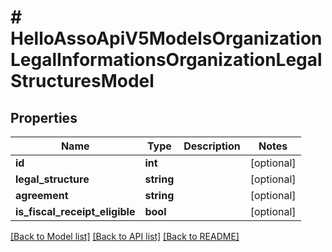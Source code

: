 # # HelloAssoApiV5ModelsOrganizationLegalInformationsOrganizationLegalStructuresModel

## Properties

Name | Type | Description | Notes
------------ | ------------- | ------------- | -------------
**id** | **int** |  | [optional]
**legal_structure** | **string** |  | [optional]
**agreement** | **string** |  | [optional]
**is_fiscal_receipt_eligible** | **bool** |  | [optional]

[[Back to Model list]](../../README.md#models) [[Back to API list]](../../README.md#endpoints) [[Back to README]](../../README.md)
